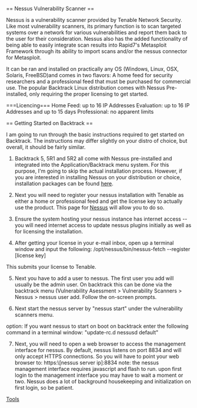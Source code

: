 == Nessus Vulnerability Scanner ==

Nessus is a vulnerability scanner provided by Tenable Network Security. Like most vulnerability scanners, its primary function is to scan targeted systems over a network for various vulnerabilities and report them back to the user for their consideration. Nessus also has the added functionality of being able to easily integrate scan results into Rapid7's Metasploit Framework through its ability to import scans and/or the nessus connector for Metasploit.

It can be ran and installed on practically any OS (Windows, Linux, OSX, Solaris, FreeBSD)and comes in two flavors: A home feed for security researchers and a professional feed that must be purchased for commercial use. The popular Backtrack Linux distribution comes with Nessus Pre-installed, only requiring the proper licensing to get started.

===Licencing===
Home Feed: up to 16 IP Addresses 
Evaluation: up to 16 IP Addresses and up to 15 days 
Professional: no apparent limits 

== Getting Started on Backtrack ==

I am going to run through the basic instructions required to get started on Backtrack. The instructions may differ slightly on your distro of choice, but overall, it should be fairly similar.

1. Backtrack 5, 5R1 and 5R2 all come with Nessus pre-installed and integrated into the Application/Backtrack menu system. For this purpose, I'm going to skip the actual installation process. However, if you are interested in installing Nessus on your distribution or choice, installation packages can be found [here](http://www.tenable.com/products/nessus/select-your-operating-system).

2. Next you will need to register your nessus installation with Tenable as either a home or professional feed and get the license key to actually use the product. This page for [Nessus](http://www.tenable.com/products/nessus/nessus-homefeed) will allow you to do so.

3. Ensure the system hosting your nessus instance has internet access -- you will need internet access to update nessus plugins initially as well as for licensing the installation.

4. After getting your license in your e-mail inbox, open up a terminal window and input the following:
 /opt/nessus/bin/nessus-fetch --register [license key]

This submits your license to Tenable.

5. Next you have to add a user to nessus. The first user you add will usually be the admin user. On backtrack this can be done via the backtrack menu (Vulnerability Asessment > Vulnerability Scanners > Nessus > nessus user add. Follow the on-screen prompts.

6. Next start the nessus server by "nessus start" under the vulnerability scanners menu.

option: If you want nessus to start on boot on backtrack enter the following command in a terminal window: "update-rc.d nessusd default"

7. Next, you will need to open a web browser to access the management interface for nessus. By default, nessus listens on port 8834 and will only accept HTTPS connections. So you will have to point your web browser to:
 https:\\[nessus server ip]:8834
note: the nessus management interface requires javascript and flash to run. upon first login to the management interface you may have to wait a moment or two. Nessus does a lot of background housekeeping and initialization on first login, so be patient.

[Tools](../tools.md)
